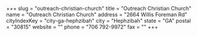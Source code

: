 +++
slug = "outreach-christian-church"
title = "Outreach Christian Church"
name = "Outreach Christian Church"
address = "2664 Willis Foreman Rd"
cityIndexKey = "city-ga-hephzibah"
city = "Hephzibah"
state = "GA"
postal = "30815"
website = ""
phone = "706 792-9972"
fax = ""
+++
